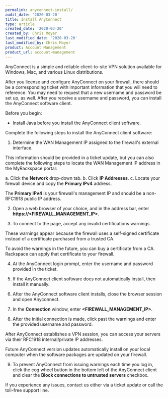 ```yaml
---
permalink: anyconnect-install/
audit_date: '2020-03-20'
title: Install AnyConnect
type: article
created_date: '2020-03-20'
created_by: Chris Moyer
last_modified_date: '2020-03-20'
last_modified_by: Chris Moyer
product: Account Management
product_url: account-management
---
```


AnyConnect is a simple and reliable client-to-site VPN solution available
for Windows, Mac, and various Linux distributions.

After you license and configure AnyConnect on your firewall, there should be a
corresponding ticket with important information that you will need to reference.
You may need to request that a new username and password be set up, as well. After you
receive a username and password, you can install the AnyConnect software client.

Before you begin:
  * Install Java before you install the AnyConnect client software.

Complete the following steps to install the AnyConnect client software:

1. Determine the WAN Management IP assigned to the firewall's external interface.

  This information should be provided in a ticket update, but you can also complete the following steps to
  locate the WAN Management IP address in the MyRackspace portal:

  a. Click the **Network** drop-down tab.
	b. Click **IP Addresses**.
	c. Locate your firewall device and copy the **Primary IPv4** address.

  The **Primary IPv4** is your firewall's management IP and should be a non-RFC1918 public IP address.

2. Open a web browser of your choice, and in the address bar, enter **https://<FIREWALL_MANAGEMENT_IP>**.

3. To connect to the page, accept any invalid certifications warnings.

  These warnings appear because the firewall uses a self-signed certificate instead of a certificate purchased
  from a trusted CA.

  To avoid the warnings in the future, you can buy a certificate from a CA. Rackspace can apply that certificate to your firewall.

4. At the AnyConnect login prompt, enter the username and password provided in the ticket.

5. If the AnyConnect client software does not automatically install, then install it manually.

6. After the AnyConnect software client installs, close the browser session and open Anyconnect.

7. In the **Connection** window, enter **<FIREWALL_MANAGEMENT_IP>**.

8. After the initial connection is made, click past the warnings and enter the provided username and password.

  After AnyConnect establishes a VPN session, you can access your servers via their RFC1918 internal/private IP addresses.

  Future AnyConnect version updates automatically install on your local computer when the software packages are updated on your firewall.

9. To prevent AnyConnect from issuing warnings each time you log in, click the cog wheel button in the bottom left of the AnyConnect client and clear the **Block connections to untrusted servers** checkbox.

If you experience any issues, contact us either via a ticket update or call the toll-free support line.
